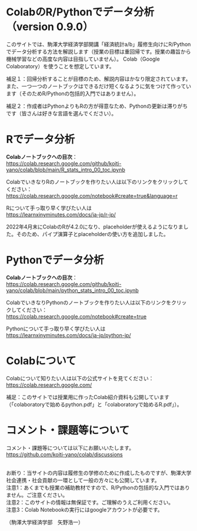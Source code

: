 # ColabのR/Pythonでデータ分析（version 0.9.0）
このサイトでは、駒澤大学経済学部開講「経済統計a/b」履修生向けにR/Pythonでデータ分析する方法を解説します（授業の目標は重回帰です。授業の趣旨から機械学習などの高度な内容は目指していません）。
Colab（Google Colaboratory）を使うことを想定しています。

補足１：回帰分析することが目標のため、解説内容はかなり限定されています。また、一つ一つのノートブックはできるだけ短くなるように気をつけて作っています（そのためR/Pythonの包括的入門ではありません）。

補足２：作成者はPythonよりもRの方が得意なため、Pythonの更新は滞りがちです（皆さんは好きな言語を選んでください）。

# Rでデータ分析
**Colabノートブックへの目次**：<br>
https://colab.research.google.com/github/koiti-yano/colab/blob/main/R_stats_intro_00_toc.ipynb

ColabでいきなりRのノートブックを作りたい人は以下のリンクをクリックしてください：<br>
https://colab.research.google.com/notebook#create=true&language=r

Rについて手っ取り早く学びたい人は<br>
https://learnxinyminutes.com/docs/ja-jp/r-jp/

2022年4月末にColabのRが4.2.0になり、placeholderが使えるようになりました。そのため、パイプ演算子とplaceholderの使い方を追加しました。

# Pythonでデータ分析
**Colabノートブックへの目次**：<br>
https://colab.research.google.com/github/koiti-yano/colab/blob/main/python_stats_intro_00_toc.ipynb

ColabでいきなりPythonのノートブックを作りたい人は以下のリンクをクリックしてください：<br>
https://colab.research.google.com/notebook#create=true

Pythonについて手っ取り早く学びたい人は<br>
https://learnxinyminutes.com/docs/ja-jp/python-jp/

# Colabについて
Colabについて知りたい人は以下の公式サイトを見てください：<br>
https://colab.research.google.com/<br>

補足：このサイトでは授業用に作ったColab紹介資料も公開しています（「colaboratoryで始めるpython.pdf」と「colaboratoryで始めるR.pdf」）。


# コメント・課題等について
コメント・課題等については以下にお願いいたします。
<br>
https://github.com/koiti-yano/colab/discussions

<br>
お断り：当サイトの内容は履修生の学修のために作成したものですが、駒澤大学社会連携・社会貢献の一環として一般の方々にも公開しています。
<br>
注意1：あくまでも授業の補助教材ですので、R/Pythonの包括的な入門ではありません。ご注意ください。
<br>
注意2：このサイトの情報は無保証です。ご理解のうえご利用ください。
<br>
注意3：Colab Notebookの実行にはgoogleアカウントが必要です。

（駒澤大学経済学部　矢野浩一）


